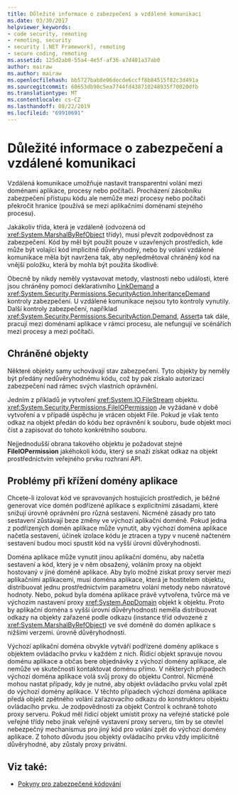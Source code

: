 ```yaml
---
title: Důležité informace o zabezpečení a vzdálené komunikaci
ms.date: 03/30/2017
helpviewer_keywords:
- code security, remoting
- remoting, security
- security [.NET Framework], remoting
- secure coding, remoting
ms.assetid: 125d2ab8-55a4-4e5f-af36-a7d401a37ab0
author: mairaw
ms.author: mairaw
ms.openlocfilehash: bb5727bab8e06decde6ccff8b84515f82c3d491a
ms.sourcegitcommit: 68653db98c5ea7744fd438710248935f70020dfb
ms.translationtype: MT
ms.contentlocale: cs-CZ
ms.lasthandoff: 08/22/2019
ms.locfileid: "69910691"
---
```

# <a name="security-and-remoting-considerations"></a>Důležité informace o zabezpečení a vzdálené komunikaci
Vzdálená komunikace umožňuje nastavit transparentní volání mezi doménami aplikace, procesy nebo počítači. Procházení zásobníku zabezpečení přístupu kódu ale nemůže mezi procesy nebo počítači překročit hranice (používá se mezi aplikačními doménami stejného procesu).  
  
 Jakákoliv třída, která je vzdáleně (odvozená od <xref:System.MarshalByRefObject> třídy), musí převzít zodpovědnost za zabezpečení. Kód by měl být použit pouze v uzavřených prostředích, kde může být volající kód implicitně důvěryhodný, nebo by volání vzdálené komunikace měla být navržena tak, aby nepředmětoval chráněný kód na vnější položku, která by mohla být použita škodlivě.  
  
 Obecně by nikdy neměly vystavovat metody, vlastnosti nebo události, které jsou chráněny pomocí deklarativního [LinkDemand](../../../docs/framework/misc/link-demands.md) a <xref:System.Security.Permissions.SecurityAction.InheritanceDemand> kontroly zabezpečení. U vzdálené komunikace nejsou tyto kontroly vynutily. Další kontroly zabezpečení, například <xref:System.Security.Permissions.SecurityAction.Demand>, [Assert](../../../docs/framework/misc/using-the-assert-method.md)a tak dále, pracují mezi doménami aplikace v rámci procesu, ale nefungují ve scénářích mezi procesy a mezi počítači.  
  
## <a name="protected-objects"></a>Chráněné objekty  
 Některé objekty samy uchovávají stav zabezpečení. Tyto objekty by neměly být předány nedůvěryhodnému kódu, což by pak získalo autorizaci zabezpečení nad rámec svých vlastních oprávnění.  
  
 Jedním z příkladů je vytvoření <xref:System.IO.FileStream> objektu. <xref:System.Security.Permissions.FileIOPermission> Je vyžádané v době vytvoření a v případě úspěchu je vrácen objekt File. Pokud je však tento odkaz na objekt předán do kódu bez oprávnění k souboru, bude objekt moci číst a zapisovat do tohoto konkrétního souboru.  
  
 Nejjednodušší obrana takového objektu je požadovat stejné **FileIOPermission** jakéhokoli kódu, který se snaží získat odkaz na objekt prostřednictvím veřejného prvku rozhraní API.  
  
## <a name="application-domain-crossing-issues"></a>Problémy při křížení domény aplikace  
 Chcete-li izolovat kód ve spravovaných hostujících prostředích, je běžné generovat více domén podřízené aplikace s explicitními zásadami, které snižují úrovně oprávnění pro různá sestavení. Nicméně zásady pro tato sestavení zůstávají beze změny ve výchozí aplikační doméně. Pokud jedna z podřízených domén aplikace může vynutit, aby výchozí doména aplikace načetla sestavení, účinek izolace kódu je ztracen a typy v nuceně načteném sestavení budou moci spustit kód na vyšší úrovni důvěryhodnosti.  
  
 Doména aplikace může vynutit jinou aplikační doménu, aby načetla sestavení a kód, který je v něm obsažený, voláním proxy na objekt hostovaný v jiné doméně aplikace. Aby bylo možné získat proxy server mezi aplikačními aplikacemi, musí doména aplikace, která je hostitelem objektu, distribuovat jednu prostřednictvím parametru volání metody nebo návratové hodnoty. Nebo, pokud byla doména aplikace právě vytvořena, tvůrce má ve výchozím nastavení proxy <xref:System.AppDomain> objekt k objektu. Proto by aplikační doména s vyšší úrovní důvěryhodnosti neměla distribuovat odkazy na objekty zařazené podle odkazu (instance tříd odvozené z <xref:System.MarshalByRefObject>) ve své doméně do domén aplikace s nižšími verzemi. úrovně důvěryhodnosti.  
  
 Výchozí aplikační doména obvykle vytváří podřízené domény aplikace s objektem ovládacího prvku v každém z nich. Řídicí objekt spravuje novou doménu aplikace a občas bere objednávky z výchozí domény aplikace, ale nemůže ve skutečnosti kontaktovat doménu přímo. V některých případech výchozí doména aplikace volá svůj proxy do objektu Control. Nicméně mohou nastat případy, kdy je nutné, aby objekt ovládacího prvku volal zpět do výchozí domény aplikace. V těchto případech výchozí doména aplikace předá objekt zpětného volání zařazovacího odkazu do konstruktoru objektu ovládacího prvku. Je zodpovědností za objekt Control k ochraně tohoto proxy serveru. Pokud měl řídicí objekt umístit proxy na veřejné statické pole veřejné třídy nebo jinak veřejně vystavení proxy serveru, tím by se otevřel nebezpečný mechanismus pro jiný kód pro volání zpět do výchozí domény aplikace. Z tohoto důvodu jsou objekty ovládacího prvku vždy implicitně důvěryhodné, aby zůstaly proxy privátní.  
  
## <a name="see-also"></a>Viz také:

- [Pokyny pro zabezpečené kódování](../../standard/security/secure-coding-guidelines.md)

